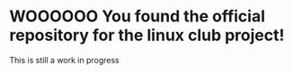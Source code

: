 # WOOOOOO You found the official repository for the linux club project!

This is still a work in progress
